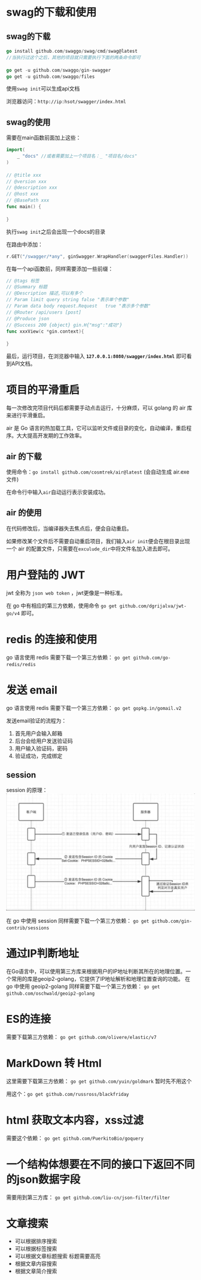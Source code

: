 # swag的下载和使用

## swag的下载

```go
go install github.com/swaggo/swag/cmd/swag@latest
//当执行过这个之后，其他的项目就只需要执行下面的两条命令即可

go get -u github.com/swaggo/gin-swagger
go get -u github.com/swaggo/files
```

使用`swag init`可以生成api文档

浏览器访问：`http://ip:hsot/swagger/index.html`

## swag的使用
需要在main函数前面加上这些：
```go
import(
    _ "docs" //或者需要加上一个项目名：_ "项目名/docs"
)

// @title xxx
// @version xxx
// @description xxx
// @host xxx
// @BasePath xxx
func main() {
    
}
```

执行`swag init`之后会出现一个docs的目录

在路由中添加：
```go
r.GET("/swagger/*any", ginSwagger.WrapHandler(swaggerFiles.Handler))
```

在每一个api函数前，同样需要添加一些前缀：
```go
// @tags 标签
// @Summary 标题
// @Description 描述,可以有多个
// Param limit query string false "表示单个参数"
// Param data body request.Request   true "表示多个参数"
// @Router /api/users [post]
// @Produce json
// @Success 200 {object} gin.H{"msg":"成功"}
func xxxView(c *gin.context){
	
}
```

最后，运行项目，在浏览器中输入 **`127.0.0.1:8080/swagger/index.html`** 即可看到API文档。

# 项目的平滑重启
每一次修改完项目代码后都需要手动点击运行，十分麻烦，可以 golang 的 air 库来进行平滑重启。

air 是 Go 语言的热加载工具，它可以监听文件或目录的变化，自动编译，重启程序。大大提高开发期的工作效率。

## air 的下载
使用命令：`go install github.com/cosmtrek/air@latest` (会自动生成 air.exe 文件)

在命令行中输入`air`自动运行表示安装成功。

## air 的使用
在代码修改后，当编译器失去焦点后，便会自动重启。

如果修改某个文件后不需要自动重启项目，我们输入`air init`便会在根目录出现一个 air 的配置文件，只需要在`exculude_dir`中将文件名加入进去即可。


# 用户登陆的 JWT

jwt 全称为 `json web token` ，jwt更像是一种标准。

在 go 中有相应的第三方依赖，使用命令 `go get github.com/dgrijalva/jwt-go/v4` 即可。


# redis 的连接和使用

go 语言使用 redis 需要下载一个第三方依赖：
`go get github.com/go-redis/redis`

# 发送 email

go 语言使用 redis 需要下载一个第三方依赖：
`go get gopkg.in/gomail.v2`

发送email验证的流程为：
1. 首先用户会输入邮箱
2. 后台会给用户发送验证码
3. 用户输入验证码，密码
4. 验证成功，完成绑定

## session

session 的原理：
![img.png](session_img/img.png)

在 go 中使用 session 同样需要下载一个第三方依赖：
`go get github.com/gin-contrib/sessions`

# 通过IP判断地址
在Go语言中，可以使用第三方库来根据用户的IP地址判断其所在的地理位置。一个常用的库是geoip2-golang，它提供了IP地址解析和地理位置查询的功能。
在 go 中使用 geoip2-golang 同样需要下载一个第三方依赖：
`go get github.com/oschwald/geoip2-golang`


# ES的连接
需要下载第三方依赖：
`go get github.com/olivere/elastic/v7`


# MarkDown 转 Html
这里需要下载第三方依赖：
`go get github.com/yuin/goldmark`  暂时先不用这个

用这个：`go get github.com/russross/blackfriday`

# html 获取文本内容，xss过滤
需要这个依赖：
`go get github.com/PuerkitoBio/goquery`

# 一个结构体想要在不同的接口下返回不同的json数据字段
需要用到第三方库：
`go get github.com/liu-cn/json-filter/filter`

# 文章搜索
- 可以根据排序搜索
- 可以根据标签搜索
- 可以根据文章标题搜索 标题需要高亮
- 根据文章内容搜索
- 根据文章简介搜索